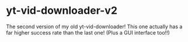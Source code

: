 # yt-vid-downloader-v2

The second version of my old yt-vid-downloader! This one actually has a far higher success rate than the last one! (Plus a GUI interface too!!)
